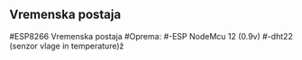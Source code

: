 ## Vremenska postaja 
#ESP8266 Vremenska postaja
#Oprema:
#-ESP NodeMcu 12 (0.9v)
#-dht22 (senzor vlage in temperature)ž
